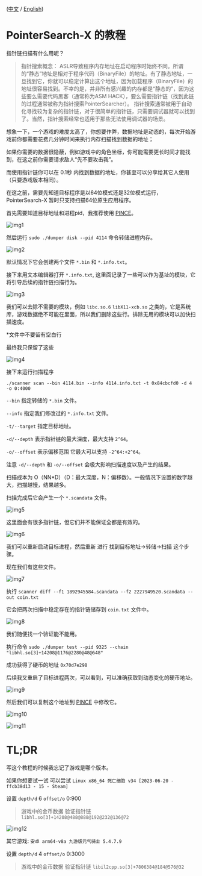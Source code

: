 ([中文](./zh.md) / [English](./en.md))

# PointerSearch-X 的教程

指针链扫描有什么用呢？

> 指针搜索概念：
> ASLR导致程序内存地址在启动程序时始终不同。所谓的“静态”地址是相对于程序代码（BinaryFile）的地址。有了静态地址，一旦找到它，你就可以稳定计算出这个地址，因为加载程序（BinaryFile）的地址很容易找到。不幸的是，并非所有感兴趣的内存都是“静态的”，因为这些要么需要代码黑客（通常称为ASM HACK），要么需要指针链（找到此链的过程通常被称为指针搜索PointerSearcher）。
> 指针搜索通常被用于自动化寻找较为复杂的指针链，对于很简单的指针链，只需要调试器就可以找到了。当然，指针搜索经常也适用于那些无法使用调试器的场景。

想象一下，一个游戏的难度太高了，你想要作弊，数据地址是动态的，每次开始游戏前你都需要花费几分钟时间来执行内存扫描找到数据的地址；

如果你需要的数据很隐蔽，例如游戏中的角色坐标，你可能需要更长时间才能找到，在这之前你需要请求敌人“先不要攻击我”。

而使用指针链你可以在 0.1秒 内找到数据的地址，你甚至可以分享给其它人使用（只要游戏版本相同）。

在这之前，需要先知道目标程序是以64位模式还是32位模式运行，PointerSearch-X 暂时只支持扫描64位原生应用程序。

首先需要知道目标地址和进程pid，我推荐使用 [PINCE](https://github.com/korcankaraokcu/PINCE)。

![img1](img/1.png)

然后运行 `sudo ./dumper disk --pid 4114` 命令转储进程内存。

![img2](img/2.png)

默认情况下它会创建两个文件 `*.bin` 和 `*.info.txt`。

接下来用文本编辑器打开 `*.info.txt`, 这里面记录了一些可以作为基址的模块，它将引导后续的指针链扫描行为。

![img3](img/3.png)

我们可以去除不需要的模块，例如 `libc.so.6` `libX11-xcb.so` 之类的，它是系统库，游戏数据绝不可能在里面，所以我们删除这些行。排除无用的模块可以加快扫描速度。

*文件中不要留有空白行

最终我只保留了这些

![img4](img/4.png)

接下来运行扫描程序 

`./scanner scan --bin 4114.bin --info 4114.info.txt -t 0x84cbcfd0 -d 4 -o 0:4000`

`--bin` 指定转储的 `*.bin` 文件。

`--info` 指定我们修改过的 `*.info.txt` 文件。

`-t/--target` 指定目标地址。

`-d/--depth` 表示指针链的最大深度，最大支持 `2^64`。

`-o/--offset` 表示偏移范围 它最大可以支持 `-2^64:+2^64`。

注意 `-d/--depth` 和 `-o/--offset` 会极大影响扫描速度以及产生的结果。

扫描成本为 O（NN*D）（D：最大深度，N：偏移数）。一般情况下设置的数字越大，扫描越慢，结果越多。

扫描完成后它会产生一个 `*.scandata` 文件。

![img5](img/5.png)

这里面会有很多指针链，但它们并不能保证全都是有效的。

![img6](img/6.png)

我们可以重新启动目标进程，然后重新 进行 找到目标地址->转储->扫描 这个步骤。

现在我们有这些文件。

![img7](img/7.png)

执行 `scanner diff --f1 1892945584.scandata --f2 2227949520.scandata --out coin.txt`

它会把两次扫描中稳定存在的指针链储存到 `coin.txt` 文件中。

![img8](img/8.png)

我们随便找一个验证能不能用。

执行命令 `sudo ./dumper test --pid 9325 --chain "libhl.so[3]+14208@1176@2280@48@648"`

成功获得了硬币的地址 `0x70d7e298`

后续我又重启了目标进程两次，可以看到，可以准确获取到动态变化的硬币地址。

![img9](img/9.png)

然后我们可以复制这个地址到 [PINCE](https://github.com/korcankaraokcu/PINCE) 中修改它。

![img10](img/10.png)

![img11](img/11.png)

# TL;DR

写这个教程的时候我忘记了游戏是哪个版本。

如果你想要试一试 可以尝试 `Linux x86_64 死亡细胞 v34 [2023-06-20 - ffcb38d13 - 15 - Steam]`

设置 `depth/d` 6 `offset/o` 0:900

> 游戏中的金币数据 验证指针链 `libhl.so[3]+14208@488@888@192@232@136@72`

![img12](img/12.png)

其它游戏: `安卓 arm64-v8a 九游版元气骑士 5.4.7.9`

设置 `depth/d` 4 `offset/o` 0:3000

> 游戏中的金币数据 验证指针链 `libil2cpp.so[3]+7806384@184@576@32`
